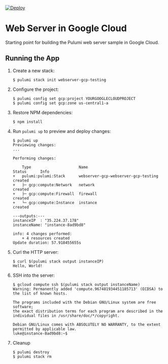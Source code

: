 [![Deploy](https://get.pulumi.com/new/button.svg)](https://app.pulumi.com/new)

# Web Server in Google Cloud

Starting point for building the Pulumi web server sample in Google Cloud.

## Running the App

1.  Create a new stack:

    ```
    $ pulumi stack init webserver-gcp-testing
    ```

1.  Configure the project:

    ```
    $ pulumi config set gcp:project YOURGOOGLECLOUDPROJECT
    $ pulumi config set gcp:zone us-central1-a
    ```

1.  Restore NPM dependencies:

    ```
    $ npm install
    ```

1.  Run `pulumi up` to preview and deploy changes:

    ``` 
    $ pulumi up
    Previewing changes:
    ...

    Performing changes:

        Type                     Name                                 Status      Info
    +   pulumi:pulumi:Stack      webserver-gcp-webserver-gcp-testing  created
    +   ├─ gcp:compute:Network   network                              created
    +   ├─ gcp:compute:Firewall  firewall                             created
    +   └─ gcp:compute:Instance  instance                             created

    ---outputs:---
    instanceIP  : "35.224.37.178"
    instanceName: "instance-8ad9bd8"

    info: 4 changes performed:
        + 4 resources created
    Update duration: 57.918455655s
    ```

1.  Curl the HTTP server:

    ```
    $ curl $(pulumi stack output instanceIP)
    Hello, World!
    ```

1.  SSH into the server:

    ```
    $ gcloud compute ssh $(pulumi stack output instanceName)
    Warning: Permanently added 'compute.967481934451185713' (ECDSA) to the list of known hosts.

    The programs included with the Debian GNU/Linux system are free software;
    the exact distribution terms for each program are described in the
    individual files in /usr/share/doc/*/copyright.

    Debian GNU/Linux comes with ABSOLUTELY NO WARRANTY, to the extent
    permitted by applicable law.
    luke@instance-8ad9bd8:~$
    ```

1. Cleanup

    ```
    $ pulumi destroy
    $ pulumi stack rm
    ```
